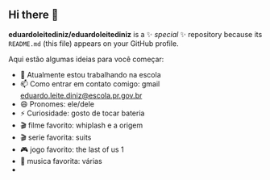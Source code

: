 ## Hi there 👋


**eduardoleitediniz/eduardoleitediniz** is a ✨ _special_ ✨ repository because its `README.md` (this file) appears on your GitHub profile.

Aqui estão algumas ideias para você começar:

- 🔭 Atualmente estou trabalhando na escola
- 📫 Como entrar em contato comigo: gmail eduardo.leite.diniz@escola.pr.gov.br
- 😄 Pronomes: ele/dele
- ⚡ Curiosidade: gosto de tocar bateria
- 🎬 filme favorito: whiplash e a origem
- 🎬 serie favorita: suits
- 🎮 jogo favorito: the last of us 1
- 🎵 musica favorita: várias
- 
  

